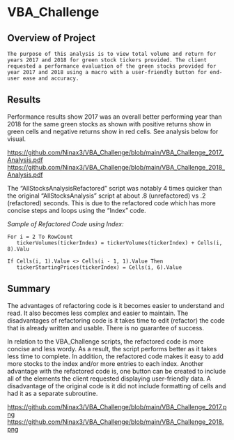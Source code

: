 # VBA_Challenge

## Overview of Project

    The purpose of this analysis is to view total volume and return for years 2017 and 2018 for green stock tickers provided. The client requested a performance evaluation of the green stocks provided for year 2017 and 2018 using a macro with a user-friendly button for end-user ease and accuracy. 

## Results

Performance results show 2017 was an overall better performing year than 2018 for the same green stocks as shown with positive returns show in green cells and negative returns show in red cells. See analysis below for visual. 

https://github.com/Ninax3/VBA_Challenge/blob/main/VBA_Challenge_2017_Analysis.pdf
https://github.com/Ninax3/VBA_Challenge/blob/main/VBA_Challenge_2018_Analysis.pdf


The “AllStocksAnalysisRefactored” script was notably 4 times quicker than the original “AllStocksAnalysis” script at about .8 (unrefactored) vs .2 (refactored) seconds. This is due to the refactored code which has more concise steps and loops using the “Index” code.

*Sample of Refactored Code using Index:*
    
    For i = 2 To RowCount
       tickerVolumes(tickerIndex) = tickerVolumes(tickerIndex) + Cells(i, 8).Valu
        
    If Cells(i, 1).Value <> Cells(i - 1, 1).Value Then
       tickerStartingPrices(tickerIndex) = Cells(i, 6).Value

## Summary

The advantages of refactoring code is it becomes easier to understand and read. It also becomes less complex and easier to maintain.
The disadvantages of refactoring code is it takes time to edit (refactor) the code that is already written and usable. There is no guarantee of success. 

In relation to the VBA_Challenge scripts, the refactored code is more concise and less wordy. As a result, the script performs better as it takes less time to complete. In addition, the refactored code makes it easy to add more stocks to the index and/or more entries to each index. Another advantage with the refactored code is, one button can be created to include all of the elements the client requested displaying user-friendly data. A disadvantage of the original code is it did not include formatting of cells and had it as a separate subroutine. 

https://github.com/Ninax3/VBA_Challenge/blob/main/VBA_Challenge_2017.png
https://github.com/Ninax3/VBA_Challenge/blob/main/VBA_Challenge_2018.png
